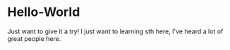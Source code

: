 # Hello-World
Just want to give it a try!
I just want to learning sth here, I've heard a lot of great people here.  
